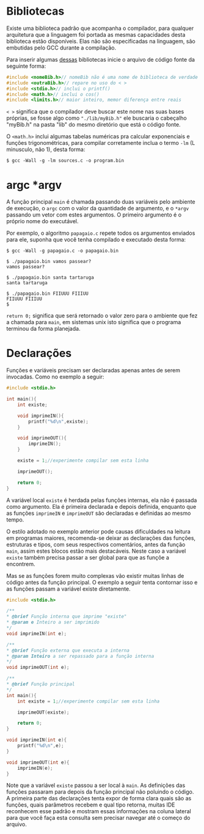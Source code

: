 # Bibliotecas
Existe uma biblioteca padrão que acompanha o compilador, para qualquer
arquitetura que a linguagem foi portada as mesmas capacidades desta biblioteca
estão disponíveis. Elas não são especificadas na linguagem, são embutidas pelo
GCC durante a compilação.

Para inserir algumas [dessas](https://en.wikipedia.org/wiki/C_standard_library)
bibliotecas inicie o arquivo de código fonte da seguinte forma:

```c
#include <nomeBib.h>// nomeBib não é uma nome de biblioteca de verdade
#include <outraBib.h>// repare no uso do < >
#include <stdio.h>// inclui o printf()
#include <math.h>// inclui o cos()
#include <limits.h>// maior inteiro, memor diferença entre reais
```

`< >` significa que o compilador deve buscar este nome nas suas bases próprias,
se fosse algo como `"./lib/myBib.h"` ele buscaria o cabeçalho "myBib.h" na pasta
"lib" do mesmo diretório que está o código fonte.

O `<math.h>` inclui algumas tabelas numéricas pra calcular exponenciais e
funções trigonométricas, para compilar corretamente inclua o termo `-lm` (L
minusculo, não 1), desta forma:

```shell
$ gcc -Wall -g -lm sources.c -o program.bin
```

# argc \*argv
A função principal `main` é chamada passando duas variáveis pelo ambiente de
execução, o `argc` com o valor da quantidade de argumento, e o `*argv` passando um
vetor com estes argumentos. O primeiro argumento é o próprio nome do executável.

Por exemplo, o algoritmo `papagaio.c` repete todos os argumentos enviados para ele, suponha que você tenha compilado e executado desta forma:
```shell
$ gcc -Wall -g papagaio.c -o papagaio.bin

$ ./papagaio.bin vamos passear?
vamos passear?

$ ./papagaio.bin santa tartaruga
santa tartaruga

$ ./papagaio.bin FIIUUU FIIIUU
FIIUUU FIIIUU
$
```

`return 0;` significa que será retornado o valor zero para o ambiente que fez a
chamada para `main`, em sistemas unix isto significa que o programa terminou da
forma planejada.

# Declarações
Funções e variáveis precisam ser declaradas apenas antes de serem invocadas.
Como no exemplo a seguir:
```c
#include <stdio.h>

int main(){
    int existe;

    void imprimeIN(){
        printf("%d\n",existe);
    }

    void imprimeOUT(){
        imprimeIN();
    }

    existe = 1;//experimente compilar sem esta linha

    imprimeOUT();

    return 0;
}
```

A variável local `existe` é herdada pelas funções internas, ela não é passada como argumento. Ela é primeira declarada e depois definida, enquanto que as funções `imprimeIN` e `imprimeOUT` são declaradas e definidas ao mesmo tempo.

O estilo adotado no exemplo anterior pode causas dificuldades na leitura em
programas maiores, recomenda-se deixar as declarações das funções, estruturas e
tipos, com seus respectivos comentários, antes da função `main`, assim estes
blocos estão mais destacáveis. Neste caso a variável `existe` também precisa
passar a ser global para que as funçõe a encontrem.

Mas se as funções forem muito complexas vão existir muitas linhas de código
antes da função principal. O exemplo a seguir tenta contornar isso e as funções
passam a variável existe diretamente.
```c
#include <stdio.h>

/**
* @brief Função interna que imprime "existe"
* @param e Inteiro a ser imprimido
*/
void imprimeIN(int e);

/**
* @brief Função externa que executa a interna
* @param Inteiro a ser repassado para a função interna
*/
void imprimeOUT(int e);

/**
* @brief Função principal
*/
int main(){
    int existe = 1;//experimente compilar sem esta linha

    imprimeOUT(existe);

    return 0;
}

void imprimeIN(int e){
    printf("%d\n",e);
}

void imprimeOUT(int e){
    imprimeIN(e);
}
```
Note que a variável `existe` passou a ser local à `main`. As definições das
funções passaram para depois da função principal não poluindo o código. A
primeira parte das declarações tenta expor de forma clara quais são as funções,
quais parâmetros recebem e qual tipo retorna, muitas IDE reconhecem esse padrão
e mostram essas informações na coluna lateral para que você faça esta consulta
sem precisar navegar até o começo do arquivo.
